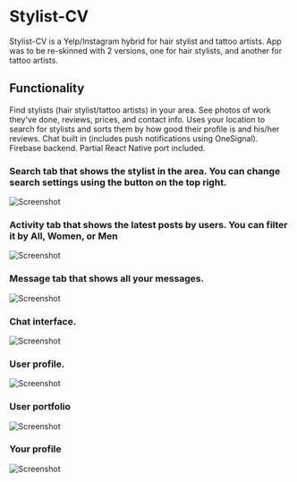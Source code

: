 # Stylist-CV
Stylist-CV is a Yelp/Instagram hybrid for hair stylist and tattoo artists. App was to be re-skinned with 2 versions, one for hair stylists, and another for tattoo artists.

## Functionality
Find stylists (hair stylist/tattoo artists) in your area. See photos of work they've done, reviews, prices, and contact info. Uses your location to search for stylists and sorts them by how good their profile is and his/her reviews. Chat built in (includes push notifications using OneSignal). Firebase backend. Partial React Native port included.

### Search tab that shows the stylist in the area. You can change search settings using the button on the top right.

![Screenshot](https://github.com/ivankhau/Stylist-CV/blob/master/Screenshots/1.jpg?raw=true)

### Activity tab that shows the latest posts by users. You can filter it by All, Women, or Men

![Screenshot](https://github.com/ivankhau/Stylist-CV/blob/master/Screenshots/2.jpg?raw=true)

### Message tab that shows all your messages.

![Screenshot](https://github.com/ivankhau/Stylist-CV/blob/master/Screenshots/3.jpg?raw=true)

### Chat interface.

![Screenshot](https://github.com/ivankhau/Stylist-CV/blob/master/Screenshots/4.jpg?raw=true)

### User profile.

![Screenshot](https://github.com/ivankhau/Stylist-CV/blob/master/Screenshots/5.jpg?raw=true)

### User portfolio

![Screenshot](https://github.com/ivankhau/Stylist-CV/blob/master/Screenshots/6.jpg?raw=true)

### Your profile

![Screenshot](https://github.com/ivankhau/Stylist-CV/blob/master/Screenshots/7.jpg?raw=true)
